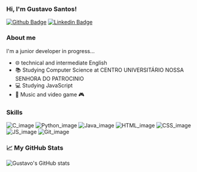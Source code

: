 ### Hi, I'm Gustavo Santos!
[![Github Badge](https://img.shields.io/badge/-Github-000?style=flat-square&logo=Github&logoColor=white&link=https://github.com/gustavoslvsantos)](https://github.com/gustavoslvsantos)
[![Linkedin Badge](https://img.shields.io/badge/-LinkedIn-blue?style=flat-square&logo=Linkedin&logoColor=white&link=https://www.linkedin.com/in/gustavoslvsantos/)](https://www.linkedin.com/in/gustavoslvsantos/)

### About me

I'm a junior developer in progress...

- 🌐 technical and intermediate English
- 📚 Studying Computer Science at CENTRO UNIVERSITÁRIO NOSSA SENHORA DO PATROCINIO
- 💻 Studying JavaScript
- 🤘 Music and video game 🎮

### Skills

![C_image](https://img.shields.io/badge/C-00599C?style=for-the-badge&logo=c&logoColor=white)
![Python_image](https://img.shields.io/badge/Python-14354C?style=for-the-badge&logo=python&logoColor=white)
![Java_image](https://img.shields.io/badge/Java-ED8B00?style=for-the-badge&logo=java&logoColor=white)
![HTML_image](https://img.shields.io/badge/HTML-239120?style=for-the-badge&logo=html5&logoColor=white)
![CSS_image](https://img.shields.io/badge/CSS-239120?&style=for-the-badge&logo=css3&logoColor=white)
![JS_image](https://img.shields.io/badge/JavaScript-F7DF1E?style=for-the-badge&logo=javascript&logoColor=black)
![Git_image](https://img.shields.io/badge/Git-F05032?style=for-the-badge&logo=git&logoColor=white)






### 📈 My GitHub Stats
![Gustavo's GitHub stats](https://github-readme-stats.vercel.app/api?username=gustavoslvsantos&show_icons=true&hide_border=true&bg_color=000&title_color=fff&text_color=b6b6b6)

